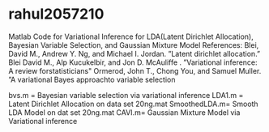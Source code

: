 # rahul2057210
Matlab Code for Variational Inference for LDA(Latent Dirichlet Allocation), Bayesian Variable Selection, and Gaussian Mixture Model
References:
Blei, David M., Andrew Y. Ng, and Michael I. Jordan. ”Latent dirichlet allocation.” 
Blei David M., Alp Kucukelbir, and Jon D. McAuliffe . ”Variational inference:  A review forstatisticians"
Ormerod,   John   T.,   Chong   You,   and   Samuel   Muller.   ”A   variational   Bayes   approachto   variable   selection

bvs.m = Bayesian variable selection via variational inference
LDA1.m = Latent Dirichlet Allocation on data set 20ng.mat
SmoothedLDA.m= Smooth LDA Model on dat set 20ng.mat
CAVI.m= Gaussian Mixture Model via Variational inference
